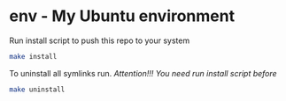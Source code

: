 # env - My Ubuntu environment

Run install script to push this repo to your system
```bash
make install
```

To uninstall all symlinks run. *Attention!!! You need run install script before*
```bash
make uninstall
```
